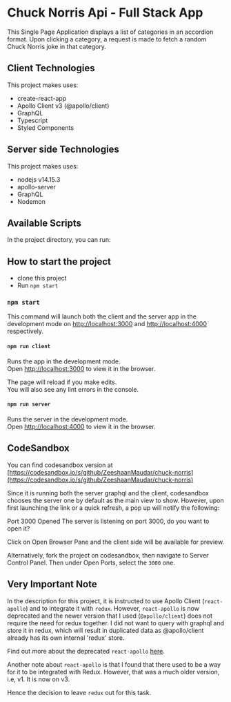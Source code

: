 # Chuck Norris Api - Full Stack App

This Single Page Application displays a list of categories in an accordion format. Upon clicking a category, a request is made to fetch a random Chuck Norris joke in that category.

## Client Technologies

This project makes uses:
  - create-react-app
  - Apollo Client v3 (@apollo/client)
  - GraphQL
  - Typescript
  - Styled Components

## Server side Technologies

This project makes uses:
  - nodejs v14.15.3
  - apollo-server
  - GraphQL
  - Nodemon

## Available Scripts

In the project directory, you can run:


## How to start the project

 - clone this project
 - Run `npm start`
### `npm start`

This command will launch both the client and the server app in the development mode on [http://localhost:3000](http://localhost:3000) and [http://localhost:4000](http://localhost:4000) respectively.

#### `npm run client`

Runs the app in the development mode.\
Open [http://localhost:3000](http://localhost:3000) to view it in the browser.

The page will reload if you make edits.\
You will also see any lint errors in the console.

#### `npm run server`

Runs the server in the development mode.\
Open [http://localhost:4000](http://localhost:4000) to view it in the browser.

## CodeSandbox
You can find codesandbox version at [https://codesandbox.io/s/github/ZeeshaanMaudar/chuck-norris](https://codesandbox.io/s/github/ZeeshaanMaudar/chuck-norris)

Since it is running both the server graphql and the client, codesandbox chooses the server one by default as the main view to show. However, upon first launching the link or a quick refresh, a pop up will notify the following: 

Port 3000 Opened
The server is listening on port 3000, do you want to open it?

Click on Open Browser Pane and the client side will be available for preview.

Alternatively, fork the project on codesandbox, then navigate to Server Control Panel. Then under Open Ports, select the `3000` one.


## Very Important Note

In the description for this project, it is instructed to use Apollo Client (`react-apollo`) and to integrate it with `redux`.
However, `react-apollo` is now deprecated and the newer version that I used (`@apollo/client`) does not require the need for redux together. I did not want to query with graphql and store it in redux, which will result in duplicated data as @apollo/client already has its own internal 'redux' store.

Find out more about the deprecated `react-apollo` [here](https://www.apollographql.com/docs/react/migrating/apollo-client-3-migration/#react-apollo).

Another note about `react-apollo` is that I found that there used to be a way for it to be integrated with Redux. However, that
was a much older version, i.e, v1. It is now on v3.

Hence the decision to leave `redux` out for this task.


